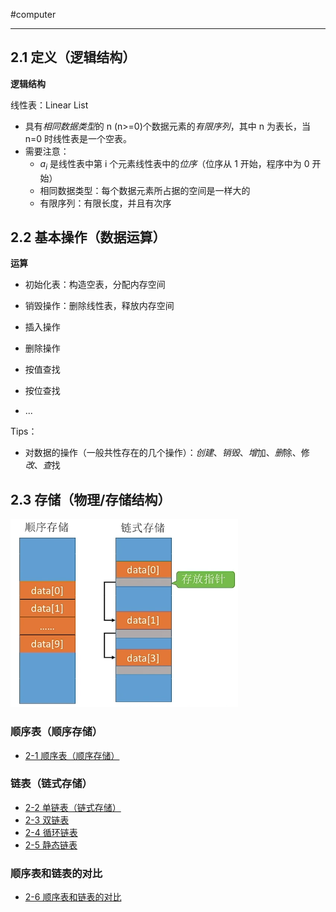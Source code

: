 #computer 

---
## 2.1 定义（逻辑结构）

**逻辑结构**

线性表：Linear List
- 具有*相同数据类型*的 n (n>=0)个数据元素的*有限序列*，其中 n 为表长，当 n=0 时线性表是一个空表。
- 需要注意：
	- $a_i$ 是线性表中第 i 个元素线性表中的*位序*（位序从 1 开始，程序中为 0 开始）
	- 相同数据类型：每个数据元素所占据的空间是一样大的
	- 有限序列：有限长度，并且有次序

## 2.2 基本操作（数据运算）

**运算**

- 初始化表：构造空表，分配内存空间
- 销毁操作：删除线性表，释放内存空间

- 插入操作
- 删除操作

- 按值查找
- 按位查找

- ...

Tips：
- 对数据的操作（一般共性存在的几个操作）：*创建*、*销毁*、*增*加、*删*除、修*改*、*查*找

## 2.3 存储（物理/存储结构）

![](img/Pasted%20image%2020231208105737.png)

### 顺序表（顺序存储）

- [2-1 顺序表（顺序存储）](libs/2-1%20顺序表（顺序存储）.md)

### 链表（链式存储）

- [2-2 单链表（链式存储）](libs/2-2%20单链表（链式存储）.md)
- [2-3 双链表](libs/2-3%20双链表.md)
- [2-4 循环链表](libs/2-4%20循环链表.md)
- [2-5 静态链表](libs/2-5%20静态链表.md)

### 顺序表和链表的对比

- [2-6 顺序表和链表的对比](libs/2-6%20顺序表和链表的对比.md)



